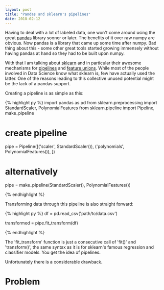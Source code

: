 ```yaml
---
layout: post
title: "Pandas and sklearn's pipelines"
date: 2018-02-12
---
```


Having to deal with a lot of labeled data, one won't come around using the great [pandas](https://pandas.pydata.org/) library sooner or later.
The benefits of it over raw numpy are obvious.
Now pandas is a library that came up some time after numpy.
Bad thing about this - some other great tools started growing immensely without having pandas at hand so they had to be built upon numpy.

With that I am talking about [sklearn](http://scikit-learn.org/stable/index.html) and in particular their awesome mechanisms for [pipelines](http://scikit-learn.org/stable/modules/generated/sklearn.pipeline.Pipeline.html) and [feature unions](http://scikit-learn.org/stable/modules/generated/sklearn.pipeline.FeatureUnion.html#sklearn.pipeline.FeatureUnion).
While most of the people involved in Data Science know what sklearn is, few have actually used the latter.
One of the reasons leading to this collective unused potential might be the lack of a pandas support.

Creating a pipeline is as simple as this:

{% highlight py %}
import pandas as pd
from sklearn.preprocessing import StandardScaler, PolynomialFeatures
from sklearn.pipeline import Pipeline, make_pipeline

# create pipeline
pipe = Pipeline([('scaler', StandardScaler()),
                 ('polynomials', PolynomialFeatures()),
                ])

# alternatively
pipe = make_pipeline(StandardScaler(), PolynomialFeatures())

{% endhighlight %}

Transforming data through this pipeline is also straight forward:

{% highlight py %}
df = pd.read_csv('path/to/data.csv')

transformed = pipe.fit_transform(df)

{% endhighlight %}

The 'fit_transform' function is just a consecutive call of 'fit()' and 'transform()', the same syntax as it is for sklearn's famous regression and classifier models.
You get the idea of pipelines.

Unfortunately there is a considerable drawback.

# Problem

